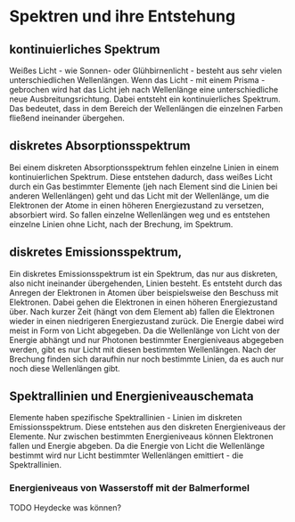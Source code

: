 # Spektren und ihre Entstehung

## kontinuierliches Spektrum

Weißes Licht - wie Sonnen- oder Glühbirnenlicht - besteht aus sehr vielen unterschiedlichen Wellenlängen. Wenn das Licht - mit einem Prisma - gebrochen wird hat das Licht jeh nach Wellenlänge eine unterschiedliche neue Ausbreitungsrichtung. Dabei entsteht ein kontinuierliches Spektrum. Das bedeutet, dass in dem Bereich der Wellenlängen die einzelnen Farben fließend ineinander übergehen.

## diskretes Absorptionsspektrum

Bei einem diskreten Absorptionsspektrum fehlen einzelne Linien in einem kontinuierlichen Spektrum. Diese entstehen dadurch, dass weißes Licht durch ein Gas bestimmter Elemente (jeh nach Element sind die Linien bei anderen Wellenlängen) geht und das Licht mit der Wellenlänge, um die Elektronen der Atome in einen höheren Energiezustand zu versetzen, absorbiert wird. So fallen einzelne Wellenlängen weg und es entstehen einzelne Linien ohne Licht, nach der Brechung, im Spektrum.

## diskretes Emissionsspektrum‚

Ein diskretes Emissionsspektrum ist ein Spektrum, das nur aus diskreten, also nicht ineinander übergehenden, Linien besteht. Es entsteht durch das Anregen der Elektronen in Atomen über beispielsweise den Beschuss mit Elektronen. Dabei gehen die Elektronen in einen höheren Energiezustand über. Nach kurzer Zeit (hängt von dem Element ab) fallen die Elektronen wieder in einen niedrigeren Energiezustand zurück. Die Energie dabei wird meist in Form von Licht abgegeben. Da die Wellenlänge von Licht von der Energie abhängt und nur Photonen bestimmter Energieniveaus abgegeben werden, gibt es nur Licht mit diesen bestimmten Wellenlängen. Nach der Brechung finden sich daraufhin nur noch bestimmte Linien, da es auch nur noch diese Wellenlängen gibt.

## Spektrallinien und Energieniveauschemata

Elemente haben spezifische Spektrallinien - Linien im diskreten Emissionsspektrum. Diese entstehen aus den diskreten Energieniveaus der Elemente. Nur zwischen bestimmten Energieniveaus können Elektronen fallen und Energie abgeben. Da die Energie von Licht die Wellenlänge bestimmt wird nur Licht bestimmter Wellenlängen emittiert - die Spektrallinien.

### Energieniveaus von Wasserstoff mit der Balmerformel

TODO Heydecke was können?
